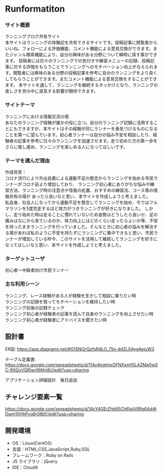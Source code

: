 # Runformatiton

### サイト概要
ランニングブログ共有サイト  
本サイトはランニングの体験記を共有できるサイトです。投稿記事に閲覧者からいいね、フォローによる評価機能、コメント機能による意見交換ができます。またジャンル検索機能により、自分の興味がある分野について瞬時に探す事ができます。
投稿者には日々のランニングでの気付きや練習メニューの記録、投稿記事に対する評価をもらうことでランニングへのモチベーション向上が与えられます。閲覧者には興味のある分野の投稿記事を参考に自分のランニングをより良くしてもらうことができます。またコメント機能による意見交換をすることができます。
本サイトを通して、ランニングを継続するきっかけとなり、ランニングの楽しさを世の中に波及する影響が期待できます。

### サイトテーマ
ランニングにおける情報交流の場  
あなたのランニング経験が誰かの役に立つ。自分のランニング記録に活用することにもできますが、本サイトはその経験が同じランナーを勇気づけるものになることを第一に望んでいます。初心者ランナーは自分の悩み不安を相談したり、経験者の記事を参考に日々のランニングを加速させます。走り初めた方の第一歩をさらに推し進め、ランニングを楽しめる人になってほしいです。


### テーマを選んだ理由
作成背景：  
コロナ流行により外出自粛による運動不足の懸念からランニングを始める市民ランナーがコロナ前より増加しており、
ランニング初心者にありがちな悩みや練習方法、ランニング時の注意点や怪我の処置、おすすめの練習法、コース等の情報共有の場が
あったら良いなと思い、本サイトを作成しようと考えました。  
私自身、社会人になってから運動不足を懸念してランニングを始め、今ではフルマラソンを5度完走するほど体力がつきランニングが好きになりました。
しかし、走り始めた時は走ることに慣れていないため姿勢はどうしたら良いか、足の痛みはなにから来ているのか、体力向上にはどのくらい走ったらよいか等、不安を持ったままランニングを行っていました。そんなときに初心者の悩みを解決する場があれば私のように不安を持たずにランニングに集中できると思い、市民ランナーが増加している昨今、このサイトを活用して継続してランニングを好きになってほしいなと思い、本サイトを作成しようと考えました。


### ターゲットユーザ
初心者〜中級者向け市民ランナー

### 主な利用シーン
ランニング、レース経験がある人が経験を生かして相談に乗りたい時  
ランニングの記録を取ってモチベーションを維持したい時  
ランニング前後の記録チェック  
ランニング初心者が経験者の記事を読んで自身のランニングを向上させたい時  
ランニング初心者が経験者にアドバイスを聞きたい時

## 設計書
ER図: https://app.diagrams.net/#G15NI2rQzfsR4LO_75x-ddZLXAygAejuW3  

テーブル定義書: https://docs.google.com/spreadsheets/d/11Av4pgtmxOFNXxmfSLAZMe0wSC-RXQvVQRjwrWAfn8U/edit?usp=sharing  

アプリケーション詳細設計　後日追加


## チャレンジ要素一覧
https://docs.google.com/spreadsheets/d/14cY4GErZhb65Ch6IajV8Rg6Ad4tDwm10HhPvg6r06bY/edit?usp=sharing


## 開発環境

- OS：Linux(CentOS)
- 言語：HTML,CSS,JavaScript,Ruby,SQL
- フレームワーク：Ruby on Rails
- JS ライブラリ：jQuery
- IDE：Cloud9